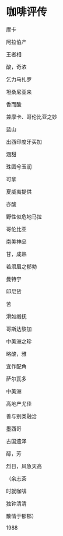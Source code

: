    

# 咖啡评传

摩卡

阿拉伯产

王者相

酸，奇浓

  

乞力马扎罗

坦桑尼亚来

香而酸

兼摩卡、哥伦比亚之妙

  

蓝山

出西印度牙买加

涵甜

珠圆兮玉润

  

可拿

夏威夷提供

亦酸

野性似危地马拉

  

哥伦比亚

南美神品

甘，成熟

若须眉之郁勃

  

曼特宁

印尼货

苦

滑如缎抚

  

哥斯达黎加

中美洲之珍

略酸，雅

宜作配角

  

萨尔瓦多

中美洲

高地产尤佳

善与别类融洽

  

墨西哥

古国遗泽

醇，芳

烈日，风急天高

  

（余志茶

时就咖啡

独钟清清

散情于郁郁）

1988